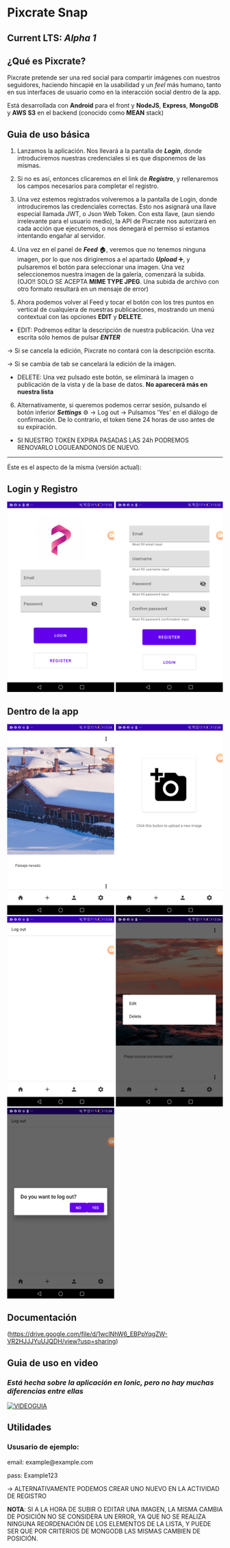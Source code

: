 
# Pixcrate Snap
## Current LTS: **_Alpha 1_**

## ¿Qué es Pixcrate?
Pixcrate pretende ser una red social para compartir imágenes con nuestros seguidores, haciendo hincapié en la usabilidad y un *feel* más humano, tanto en sus interfaces de usuario como en la interacción social dentro de la app.

Está desarrollada con **Android** para el front y **NodeJS**, **Express**, **MongoDB** y **AWS S3** en el backend (conocido como **MEAN** stack)

## Guia de uso básica

1. Lanzamos la aplicación. Nos llevará a la pantalla de _**Login**_, donde introduciremos nuestras credenciales si es que disponemos de las mismas. 

2. Si no es así, entonces clicaremos en el link de _**Registro**_, y rellenaremos los campos necesarios para completar el registro.

3. Una vez estemos registrados volveremos a la pantalla de Login, donde introduciremos las credenciales correctas. Esto nos asignará una llave especial llamada JWT, o Json Web Token. Con esta llave, (aun siendo irrelevante para el usuario medio), la API de Pixcrate nos autorizará en cada acción que ejecutemos, o nos denegará el permiso si estamos intentando engañar al servidor.

4. Una vez en el panel de _**Feed**_ :house:, veremos que no tenemos ninguna imagen, por lo que nos dirigiremos a el apartado _**Upload**_ :heavy_plus_sign:, y pulsaremos el botón para seleccionar una imagen. Una vez seleccionemos nuestra imagen de la galería, comenzará la subida. (OJO!! SOLO SE ACEPTA **MIME TYPE JPEG**. Una subida de archivo con otro formato resultará en un mensaje de error)

5. Ahora podemos volver al Feed y tocar el botón con los tres puntos en vertical de cualquiera de nuestras publicaciones, mostrando un menú contextual con las opciones **EDIT** y **DELETE**.

- EDIT: Podremos editar la descripción de nuestra publicación. Una vez escrita sólo hemos de pulsar **_ENTER_**

-> Si se cancela la edición, Pixcrate no contará con la descripción escrita.

-> Si se cambia de tab se cancelará la edición de la imágen.

- DELETE: Una vez pulsado este botón, se eliminará la imagen o publicación de la vista y de la base de datos. **No aparecerá más en nuestra lista**

6. Alternativamente, si queremos podemos cerrar sesión, pulsando el botón inferior **_Settings_** :gear: -> Log out -> Pulsamos 'Yes' en el diálogo de confirmación. De lo contrario, el token tiene 24 horas de uso antes de su expiración.

* SI NUESTRO TOKEN EXPIRA PASADAS LAS 24h PODREMOS RENOVARLO LOGUEANDONOS DE NUEVO.

-----------------------------------------------------------------------------------------------------------------------------------

Éste es el aspecto de la misma (versión actual):

<h2>Login y Registro</h2>
<div>
  <img src="https://github.com/almAngel/Pixcrate/blob/master/images/Screenshot_20191203-133316.png" alt="login-page" width="250"/>
  <img src="https://github.com/almAngel/Pixcrate/blob/master/images/Screenshot_20191203-133340.png" alt="register-page" width="250"/>
</div>
<h2>Dentro de la app</h2>
<div>
  <img src="https://github.com/almAngel/Pixcrate/blob/master/images/Screenshot_20191203-133421.png" alt="feed-page" width="250"/>
  <img src="https://github.com/almAngel/Pixcrate/blob/master/images/Screenshot_20191203-133427.png" alt="upload-page" width="250"/>
  <img src="https://github.com/almAngel/Pixcrate/blob/master/images/Screenshot_20191203-133455.png" alt="settings-page" width="250"/>
  <img src="https://github.com/almAngel/Pixcrate/blob/master/images/Screenshot_20191203-133442.png" alt="cm-feed-page" width="250"/>
  <img src="https://github.com/almAngel/Pixcrate/blob/master/images/Screenshot_20191203-133451.png" alt="al-settings-page" width="250"/>
</div>

## Documentación
(https://drive.google.com/file/d/1wclNhW6_EBPpYqgZW-VR2HJJJYuUJQDH/view?usp=sharing)

## Guia de uso en video
### _Está hecha sobre la aplicación en Ionic, pero no hay muchas diferencias entre ellas_

[![VIDEOGUIA](http://i3.ytimg.com/vi/4oswZ0sX7V8/maxresdefault.jpg)](https://youtu.be/4oswZ0sX7V8)

## Utilidades

### Ususario de ejemplo:
<p>email: example@example.com</p>
<p>pass: Example123</p>

-> ALTERNATIVAMENTE PODEMOS CREAR UNO NUEVO EN LA ACTIVIDAD DE REGISTRO

**NOTA**: SI A LA HORA DE SUBIR O EDITAR UNA IMAGEN, LA MISMA CAMBIA DE POSICIÓN NO SE CONSIDERA UN ERROR, YA QUE NO SE REALIZA NINGUNA REORDENACIÓN DE LOS ELEMENTOS DE LA LISTA, Y PUEDE SER QUE POR CRITERIOS DE MONGODB LAS MISMAS CAMBIEN DE POSICIÓN.
